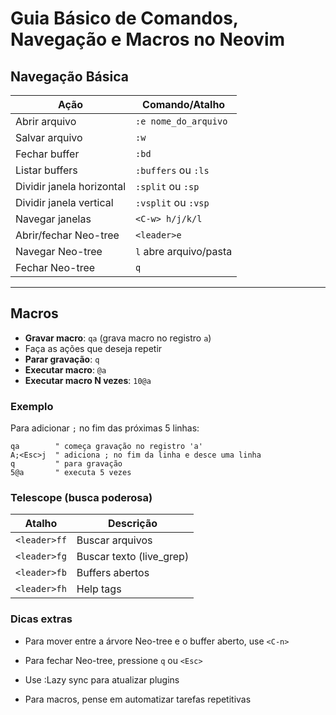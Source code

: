 # Guia Básico de Comandos, Navegação e Macros no Neovim

## Navegação Básica

| Ação                      | Comando/Atalho         |
| ------------------------- | ---------------------- |
| Abrir arquivo             | `:e nome_do_arquivo`   |
| Salvar arquivo            | `:w`                   |
| Fechar buffer             | `:bd`                  |
| Listar buffers            | `:buffers` ou `:ls`    |
| Dividir janela horizontal | `:split` ou `:sp`      |
| Dividir janela vertical   | `:vsplit` ou `:vsp`    |
| Navegar janelas           | `<C-w> h/j/k/l`        |
| Abrir/fechar Neo-tree     | `<leader>e`            |
| Navegar Neo-tree          | `l` abre arquivo/pasta |
| Fechar Neo-tree           | `q`                    |

---

## Macros

- **Gravar macro**: `qa` (grava macro no registro `a`)
- Faça as ações que deseja repetir
- **Parar gravação**: `q`
- **Executar macro**: `@a`
- **Executar macro N vezes**: `10@a`

### Exemplo

Para adicionar `;` no fim das próximas 5 linhas:

```vim
qa        " começa gravação no registro 'a'
A;<Esc>j  " adiciona ; no fim da linha e desce uma linha
q         " para gravação
5@a       " executa 5 vezes
```

### Telescope (busca poderosa)

| Atalho       | Descrição                |
| ------------ | ------------------------ |
| `<leader>ff` | Buscar arquivos          |
| `<leader>fg` | Buscar texto (live_grep) |
| `<leader>fb` | Buffers abertos          |
| `<leader>fh` | Help tags                |

### Dicas extras

- Para mover entre a árvore Neo-tree e o buffer aberto, use `<C-n>`

- Para fechar Neo-tree, pressione `q` ou `<Esc>`

- Use :Lazy sync para atualizar plugins

- Para macros, pense em automatizar tarefas repetitivas
